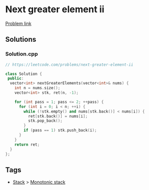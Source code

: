 # Next greater element ii

[Problem link](https://leetcode.com/problems/next-greater-element-ii)

## Solutions


### Solution.cpp
```cpp
// https://leetcode.com/problems/next-greater-element-ii

class Solution {
 public:
  vector<int> nextGreaterElements(vector<int>& nums) {
    int n = nums.size();
    vector<int> stk, ret(n, -1);

    for (int pass = 1; pass <= 2; ++pass) {
      for (int i = 0; i < n; ++i) {
        while (!stk.empty() and nums[stk.back()] < nums[i]) {
          ret[stk.back()] = nums[i];
          stk.pop_back();
        }
        if (pass == 1) stk.push_back(i);
      }
    }
    return ret;
  }
};
```
## Tags

* [Stack](/README.md#Stack) > [Monotonic stack](/README.md#Stack-Monotonic_stack)
